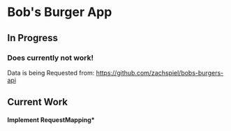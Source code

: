 # Bob's Burger App

## In Progress

### Does currently not work!
Data is being Requested from: https://github.com/zachspiel/bobs-burgers-api

## Current Work

#### Implement RequestMapping*